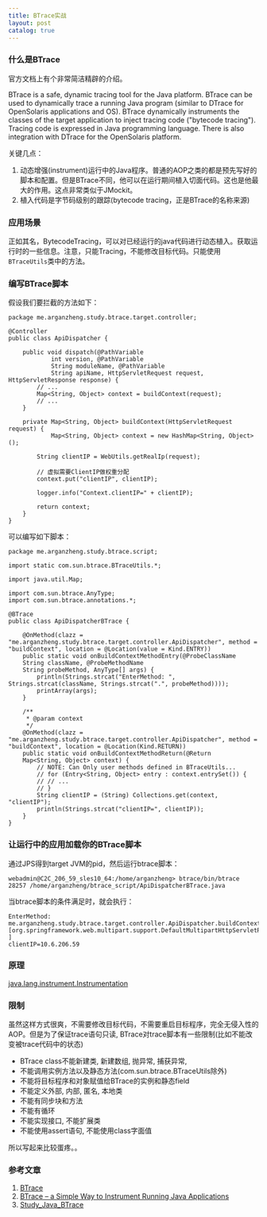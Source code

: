 ```yaml
---
title: BTrace实战
layout: post
catalog: true
---
```


### 什么是BTrace

官方文档上有个非常简洁精辟的介绍。

>
BTrace is a safe, dynamic tracing tool for the Java platform. BTrace can be used to dynamically trace a running Java program (similar to DTrace for OpenSolaris applications and OS). BTrace dynamically instruments the classes of the target application to inject tracing code ("bytecode tracing"). Tracing code is expressed in Java programming language. There is also integration with DTrace for the OpenSolaris platform.

关键几点：

1. 动态增强(instrument)运行中的Java程序。普通的AOP之类的都是预先写好的脚本和配置。但是BTrace不同，他可以在运行期间植入切面代码。这也是他最大的作用。这点非常类似于JMockit。
2. 植入代码是字节码级别的跟踪(bytecode tracing，正是BTrace的名称来源)


### 应用场景

正如其名，BytecodeTracing，可以对已经运行的java代码进行动态植入。获取运行时的一些信息。注意，只能Tracing，不能修改目标代码。只能使用`BTraceUtils`类中的方法。

### 编写BTrace脚本

假设我们要拦截的方法如下：

	package me.arganzheng.study.btrace.target.controller;

	@Controller
	public class ApiDispatcher {

		public void dispatch(@PathVariable
		    	int version, @PathVariable
		    	String moduleName, @PathVariable
		    	String apiName, HttpServletRequest request, HttpServletResponse response) {
		    // ...
		    Map<String, Object> context = buildContext(request);
		    // ...
		}

		private Map<String, Object> buildContext(HttpServletRequest request) {
		        Map<String, Object> context = new HashMap<String, Object>();

	        String clientIP = WebUtils.getRealIp(request);

	        // 虚拟需要ClientIP做权重分配
	        context.put("clientIP", clientIP);
	        
	        logger.info("Context.clientIP=" + clientIP);

	        return context;
		}
	}

可以编写如下脚本：

	package me.arganzheng.study.btrace.script;

	import static com.sun.btrace.BTraceUtils.*;

	import java.util.Map;

	import com.sun.btrace.AnyType;
	import com.sun.btrace.annotations.*;

	@BTrace
	public class ApiDispatcherBTrace {

	    @OnMethod(clazz = "me.arganzheng.study.btrace.target.controller.ApiDispatcher", method = "buildContext", location = @Location(value = Kind.ENTRY))
	    public static void onBuildContextMethodEntry(@ProbeClassName
	    String className, @ProbeMethodName
	    String probeMethod, AnyType[] args) {
	        println(Strings.strcat("EnterMethod: ", Strings.strcat(className, Strings.strcat(".", probeMethod))));
	        printArray(args);
	    }

	    /**
	     * @param context
	     */
	    @OnMethod(clazz = "me.arganzheng.study.btrace.target.controller.ApiDispatcher", method = "buildContext", location = @Location(Kind.RETURN))
	    public static void onBuildContextMethodReturn(@Return
	    Map<String, Object> context) {
	        // NOTE: Can Only user methods defined in BTraceUtils...
	        // for (Entry<String, Object> entry : context.entrySet()) {
	        // // ...
	        // }
	        String clientIP = (String) Collections.get(context, "clientIP");
	        println(Strings.strcat("clientIP=", clientIP));
	    }
	}


### 让运行中的应用加载你的BTrace脚本

通过JPS得到target JVM的pid，然后运行btrace脚本： 
	
	webadmin@C2C_206_59_sles10_64:/home/arganzheng> btrace/bin/btrace 28257 /home/arganzheng/btrace_script/ApiDispatcherBTrace.java

当btrace脚本的条件满足时，就会执行：

	EnterMethod: me.arganzheng.study.btrace.target.controller.ApiDispatcher.buildContext
	[org.springframework.web.multipart.support.DefaultMultipartHttpServletRequest@26fc5b01, ]
	clientIP=10.6.206.59


### 原理

[java.lang.instrument.Instrumentation](http://docs.oracle.com/javase/6/docs/technotes/guides/instrumentation/index.html)

### 限制

虽然这样方式很爽，不需要修改目标代码，不需要重启目标程序，完全无侵入性的AOP。但是为了保证trace语句只读, BTrace对trace脚本有一些限制(比如不能改变被trace代码中的状态) 

* BTrace class不能新建类, 新建数组, 抛异常, 捕获异常,
* 不能调用实例方法以及静态方法(com.sun.btrace.BTraceUtils除外)
* 不能将目标程序和对象赋值给BTrace的实例和静态field
* 不能定义外部, 内部, 匿名, 本地类
* 不能有同步块和方法
* 不能有循环
* 不能实现接口, 不能扩展类
* 不能使用assert语句, 不能使用class字面值

所以写起来比较蛋疼。。


### 参考文章

1. [BTrace](https://kenai.com/projects/btrace/pages/Home)
2. [BTrace – a Simple Way to Instrument Running Java Applications](http://piotrnowicki.com/2012/05/btrace-a-simple-way-to-instrument-running-java-applications/)
3. [Study_Java_BTrace ](http://source.hatter.me/p/hatter-source-code/wiki/Study_Java_BTrace)


